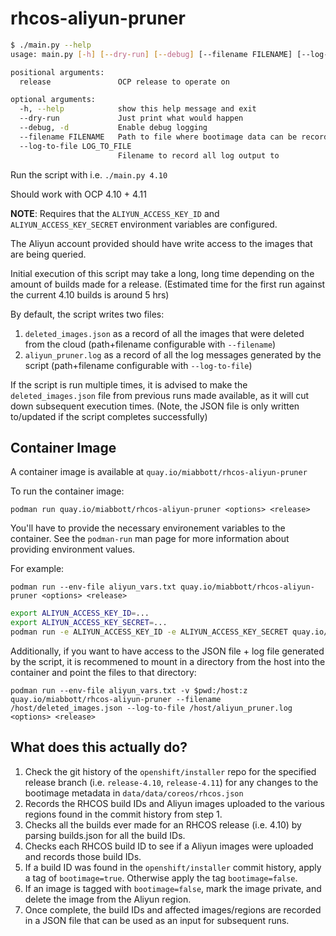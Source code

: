 # rhcos-aliyun-pruner

```bash
$ ./main.py --help
usage: main.py [-h] [--dry-run] [--debug] [--filename FILENAME] [--log-to-file LOG_TO_FILE] release

positional arguments:
  release               OCP release to operate on

optional arguments:
  -h, --help            show this help message and exit
  --dry-run             Just print what would happen
  --debug, -d           Enable debug logging
  --filename FILENAME   Path to file where bootimage data can be recorded; will allow for faster execution if script is run multiple times
  --log-to-file LOG_TO_FILE
                        Filename to record all log output to
```

Run the script with i.e. `./main.py 4.10`

Should work with OCP 4.10 + 4.11

**NOTE**: Requires that the `ALIYUN_ACCESS_KEY_ID` and `ALIYUN_ACCESS_KEY_SECRET` environment variables are configured.

The Aliyun account provided should have write access to the images that are being queried.

Initial execution of this script may take a long, long time depending on the amount of builds made for a release.  (Estimated time for the first run against the current 4.10 builds is around 5 hrs)

By default, the script writes two files:

1. `deleted_images.json` as a record of all the images that were deleted from the cloud (path+filename configurable with `--filename`)
2. `aliyun_pruner.log` as a record of all the log messages generated by the script (path+filename configurable with `--log-to-file`)

If the script is run multiple times, it is advised to make the `deleted_images.json` file from previous runs made available, as it will cut down subsequent execution times. (Note, the JSON file is only written to/updated if the script completes successfully)

## Container Image

A container image is available at `quay.io/miabbott/rhcos-aliyun-pruner`

To run the container image:

`podman run quay.io/miabbott/rhcos-aliyun-pruner <options> <release>`

You'll have to provide the necessary environement variables to the container.  See the `podman-run` man page for more information about providing environment values.

For example:

`podman run --env-file aliyun_vars.txt quay.io/miabbott/rhcos-aliyun-pruner <options> <release>`

```bash
export ALIYUN_ACCESS_KEY_ID=...
export ALIYUN_ACCESS_KEY_SECRET=...
podman run -e ALIYUN_ACCESS_KEY_ID -e ALIYUN_ACCESS_KEY_SECRET quay.io/miabbott/rhcos-aliyun-pruner <options> <release>
```

Additionally, if you want to have access to the JSON file + log file generated by the script, it is recommened to mount in a directory from the host into the container and point the files to that directory:

`podman run --env-file aliyun_vars.txt -v $pwd:/host:z quay.io/miabbott/rhcos-aliyun-pruner --filename /host/deleted_images.json --log-to-file /host/aliyun_pruner.log <options> <release>`

## What does this actually do?

1. Check the git history of the `openshift/installer` repo for the specified release branch (i.e. `release-4.10`, `release-4.11`) for any changes to the bootimage metadata in `data/data/coreos/rhcos.json`
2. Records the RHCOS build IDs and Aliyun images uploaded to the various regions found in the commit history from step 1.
3. Checks all the builds ever made for an RHCOS release (i.e. 4.10) by parsing builds.json for all the build IDs.
4. Checks each RHCOS build ID to see if a Aliyun images were uploaded and records those build IDs.
5. If a build ID was found in the `openshift/installer` commit history, apply a tag of `bootimage=true`. Otherwise apply the tag `bootimage=false`.
6. If an image is tagged with `bootimage=false`, mark the image private, and delete the image from the Aliyun region.
7. Once complete, the build IDs and affected images/regions are recorded in a JSON file that can be used as an input for subsequent runs.
